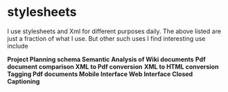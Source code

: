 stylesheets
===========
I use stylesheets and Xml for different purposes daily. The above listed are 
just a fraction of what I use. But other such uses I find interesting use include

<b>Project Planning schema </b>
<b>Semantic Analysis of Wiki documents</b>
<b>Pdf document comparison </b>
<b>XML to Pdf conversion</b>
<b>XML to HTML conversion </b>
<b>Tagging Pdf documents </b>
<b>Mobile Interface </b>
<b>Web Interface </b>
<b>Closed Captioning</b>
